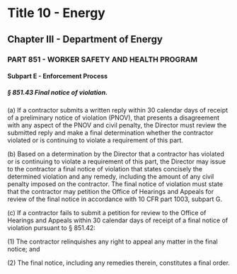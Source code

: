 
# Title 10 - Energy
## Chapter III - Department of Energy
### PART 851 - WORKER SAFETY AND HEALTH PROGRAM
#### Subpart E - Enforcement Process
##### § 851.43 Final notice of violation.

(a) If a contractor submits a written reply within 30 calendar days of receipt of a preliminary notice of violation (PNOV), that presents a disagreement with any aspect of the PNOV and civil penalty, the Director must review the submitted reply and make a final determination whether the contractor violated or is continuing to violate a requirement of this part.

(b) Based on a determination by the Director that a contractor has violated or is continuing to violate a requirement of this part, the Director may issue to the contractor a final notice of violation that states concisely the determined violation and any remedy, including the amount of any civil penalty imposed on the contractor. The final notice of violation must state that the contractor may petition the Office of Hearings and Appeals for review of the final notice in accordance with 10 CFR part 1003, subpart G.

(c) If a contractor fails to submit a petition for review to the Office of Hearings and Appeals within 30 calendar days of receipt of a final notice of violation pursuant to § 851.42:

(1) The contractor relinquishes any right to appeal any matter in the final notice; and

(2) The final notice, including any remedies therein, constitutes a final order.
